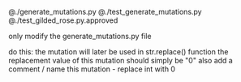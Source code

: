 @./generate_mutations.py
@./test_generate_mutations.py
@./test_gilded_rose.py.approved


only modify the generate_mutations.py file

do this:
the mutation will later be used in str.replace() function
the replacement value of this mutation should simply be "0"
also add a comment / name this mutation - replace int with 0
